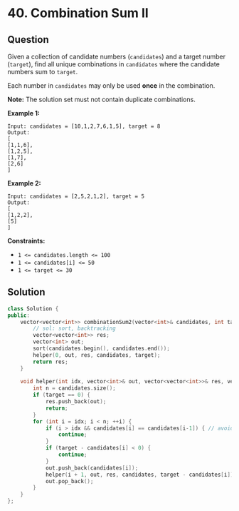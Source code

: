 # 40. Combination Sum II

## Question

Given a collection of candidate numbers \(`candidates`\) and a target number \(`target`\), find all unique combinations in `candidates` where the candidate numbers sum to `target`.

Each number in `candidates` may only be used **once** in the combination.

**Note:** The solution set must not contain duplicate combinations.

**Example 1:**

```text
Input: candidates = [10,1,2,7,6,1,5], target = 8
Output: 
[
[1,1,6],
[1,2,5],
[1,7],
[2,6]
]
```

**Example 2:**

```text
Input: candidates = [2,5,2,1,2], target = 5
Output: 
[
[1,2,2],
[5]
]
```

**Constraints:**

* `1 <= candidates.length <= 100`
* `1 <= candidates[i] <= 50`
* `1 <= target <= 30`

## Solution

```cpp
class Solution {
public:
    vector<vector<int>> combinationSum2(vector<int>& candidates, int target) {
        // sol: sort, backtracking
        vector<vector<int>> res;
        vector<int> out;
        sort(candidates.begin(), candidates.end());
        helper(0, out, res, candidates, target);
        return res;
    }
    
    void helper(int idx, vector<int>& out, vector<vector<int>>& res, vector<int>& candidates, int target) {
        int n = candidates.size();
        if (target == 0) {
            res.push_back(out);
            return;
        }
        for (int i = idx; i < n; ++i) {
            if (i > idx && candidates[i] == candidates[i-1]) { // avoid duplicates
                continue;
            }
            if (target - candidates[i] < 0) {
                continue;
            }
            out.push_back(candidates[i]);
            helper(i + 1, out, res, candidates, target - candidates[i]);
            out.pop_back();
        }
    }
};
```

